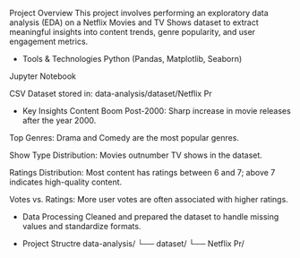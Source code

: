 Project Overview
This project involves performing an exploratory data analysis (EDA) on a Netflix Movies and TV Shows dataset to extract meaningful insights into content trends, genre popularity, and user engagement metrics.

- Tools & Technologies
Python (Pandas, Matplotlib, Seaborn)

Jupyter Notebook

CSV Dataset stored in: data-analysis/dataset/Netflix Pr

- Key Insights
Content Boom Post-2000: Sharp increase in movie releases after the year 2000.

Top Genres: Drama and Comedy are the most popular genres.

Show Type Distribution: Movies outnumber TV shows in the dataset.

Ratings Distribution: Most content has ratings between 6 and 7; above 7 indicates high-quality content.

Votes vs. Ratings: More user votes are often associated with higher ratings.

- Data Processing
Cleaned and prepared the dataset to handle missing values and standardize formats.

- Project Structre
data-analysis/
└── dataset/
    └── Netflix Pr/
